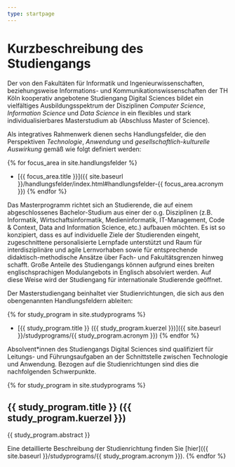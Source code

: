 ```yaml
---
type: startpage
---
```

# Kurzbeschreibung des Studiengangs 

Der von den Fakultäten für Informatik und Ingenieurwissenschaften, beziehungsweise Informations- und
Kommunikationswissenschaften der TH Köln kooperativ angebotene Studiengang Digital Sciences bildet ein vielfältiges
Ausbildungsspektrum der Disziplinen *Computer Science*, *Information Science* und *Data Science* in ein flexibles und
stark individualisierbares Masterstudium ab (Abschluss Master of Science). 

Als integratives Rahmenwerk dienen sechs Handlungsfelder, die den Perspektiven *Technologie*, 
*Anwendung* und *gesellschaftlich-kulturelle Auswirkung* gemäß wie folgt definiert werden:

{% for focus_area in site.handlungsfelder %}
* [{{ focus_area.title }}]({{ site.baseurl }}/handlungsfelder/index.html#handlungsfelder-{{ focus_area.acronym }})
{% endfor %}

Das Masterprogramm richtet sich an Studierende, die auf einem abgeschlossenes Bachelor-Studium aus einer der o.g. 
Disziplinen (z.B. Informatik, Wirtschaftsinformatik, Medieninformatik, IT-Management, Code & Context, 
Data and Information Science, etc.) aufbauen möchten. Es ist so konzipiert, dass es auf individuelle Ziele der 
Studierenden eingeht, zugeschnittene personalisierte Lernpfade unterstützt und Raum für interdisziplinäre und 
agile Lernvorhaben sowie für entsprechende didaktisch-methodische Ansätze über Fach- und Fakultätsgrenzen 
hinweg schafft. Große Anteile des Studiengangs können aufgrund eines breiten englischsprachigen Modulangebots 
in Englisch absolviert werden. Auf diese Weise wird der Studiengang für internationale Studierende geöffnet.

Der Masterstudiengang beinhaltet vier Studienrichtungen, die sich aus den obengenannten Handlungsfeldern ableiten:

{% for study_program in site.studyprograms %}
* [{{ study_program.title }} ({{ study_program.kuerzel }})]({{ site.baseurl }}/studyprograms/{{ study_program.acronym }})
{% endfor %}
    
Absolvent*innen des Studiengangs Digital Sciences sind qualifiziert für Leitungs- und Führungsaufgaben an der 
Schnittstelle zwischen Technologie und Anwendung. Bezogen auf die Studienrichtungen sind dies die nachfolgenden
Schwerpunkte. 

{% for study_program in site.studyprograms %}
## {{ study_program.title }} ({{ study_program.kuerzel }})

{{ study_program.abstract }}

Eine detaillierte Beschreibung der Studienrichtung finden Sie [hier]({{ site.baseurl }}/studyprograms/{{ study_program.acronym }}).
{% endfor %}

